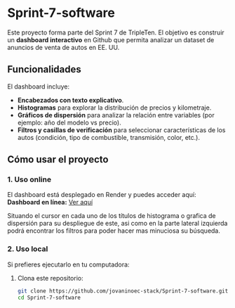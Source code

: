 # Sprint-7-software

Este proyecto forma parte del Sprint 7 de TripleTen. El objetivo es construir un **dashboard interactivo** en Github que permita analizar un dataset de anuncios de venta de autos en EE. UU.

## Funcionalidades

El dashboard incluye:
- **Encabezados con texto explicativo**.
- **Histogramas** para explorar la distribución de precios y kilometraje.
- **Gráficos de dispersión** para analizar la relación entre variables (por ejemplo: año del modelo vs precio).
- **Filtros y casillas de verificación** para seleccionar características de los autos (condición, tipo de combustible, transmisión, color, etc.).

##  Cómo usar el proyecto

### 1. Uso online
El dashboard está desplegado en Render y puedes acceder aquí:  
  **Dashboard en línea:** [Ver aquí](https://sprint-7-software154.onrender.com/)
  
Situando el cursor en cada uno de los títulos de histograma o grafica de dispersión para su despliegue de este, asi como en la parte lateral izquierda podrá encontrar los filtros para poder hacer mas minuciosa su búsqueda.

### 2. Uso local
Si prefieres ejecutarlo en tu computadora:

1. Clona este repositorio:
   ```bash
   git clone https://github.com/jovaninoec-stack/Sprint-7-software.git
   cd Sprint-7-software 
